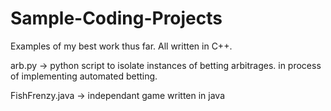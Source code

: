 # Sample-Coding-Projects
Examples of my best work thus far. All written in C++.

arb.py -> python script to isolate instances of betting arbitrages. in process of implementing automated betting.

FishFrenzy.java -> independant game written in java
